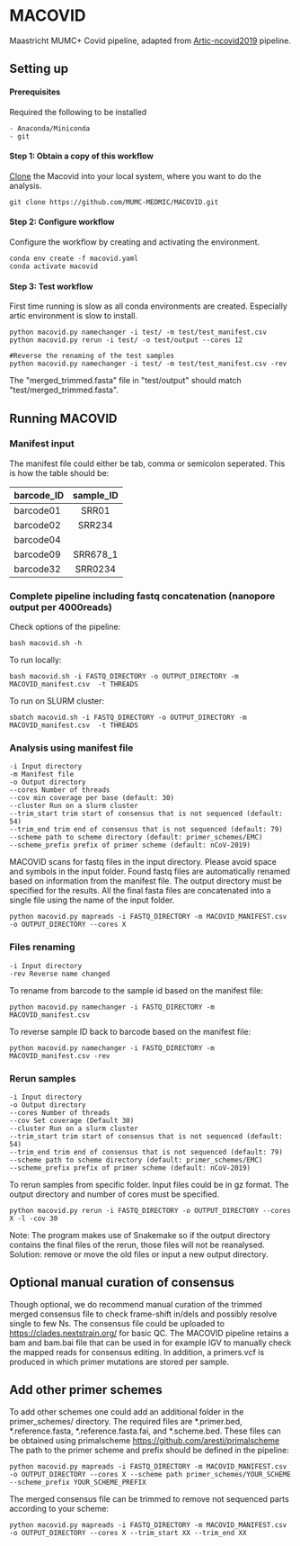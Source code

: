 # MACOVID
Maastricht MUMC+ Covid pipeline, adapted from [Artic-ncovid2019](https://github.com/artic-network/artic-ncov2019) pipeline.


## Setting up

#### Prerequisites

Required the following to be installed

```
- Anaconda/Miniconda
- git
```

#### Step 1: Obtain a copy of this workflow

[Clone](https://github.com/MUMC-MEDMIC/MACOVID.git) the Macovid into your local system, where you want to do the analysis.

```
git clone https://github.com/MUMC-MEDMIC/MACOVID.git
```

#### Step 2: Configure workflow

Configure the workflow by creating and activating the environment.

```
conda env create -f macovid.yaml
conda activate macovid
```

#### Step 3: Test workflow

First time running is slow as all conda environments are created. Especially artic environment is slow to install.

```
python macovid.py namechanger -i test/ -m test/test_manifest.csv
python macovid.py rerun -i test/ -o test/output --cores 12

#Reverse the renaming of the test samples
python macovid.py namechanger -i test/ -m test/test_manifest.csv -rev
```

The "merged_trimmed.fasta" file in "test/output" should match "test/merged_trimmed.fasta".

## Running MACOVID

### Manifest input

The manifest file could either be tab, comma or semicolon seperated. This is how the table should be:

| barcode_ID | sample_ID |
| ---------- |:---------:|
| barcode01  | SRR01     |
| barcode02  | SRR234    |
| barcode04  |           |
| barcode09  | SRR678_1  |
| barcode32  | SRR0234   |

### Complete pipeline including fastq concatenation (nanopore output per 4000reads)

Check options of the pipeline:

```
bash macovid.sh -h
```

To run locally:

```
bash macovid.sh -i FASTQ_DIRECTORY -o OUTPUT_DIRECTORY -m MACOVID_manifest.csv  -t THREADS
```

To run on SLURM cluster:

```
sbatch macovid.sh -i FASTQ_DIRECTORY -o OUTPUT_DIRECTORY -m MACOVID_manifest.csv  -t THREADS
```

### Analysis using manifest file

    -i Input directory  
    -m Manifest file  
    -o Output directory  
    --cores Number of threads   
    --cov min coverage per base (default: 30)  
    --cluster Run on a slurm cluster  
    --trim_start trim start of consensus that is not sequenced (default: 54)  
    --trim_end trim end of consensus that is not sequenced (default: 79)  
    --scheme path to scheme directory (default: primer_schemes/EMC)
    --scheme_prefix prefix of primer scheme (default: nCoV-2019)

MACOVID scans for fastq files in the input directory. Please avoid space and symbols in the input folder. Found fastq files are automatically renamed based on information from the manifest file. The output directory must be specified for the results. All the final fasta files are concatenated into a single file using the name of the input folder.

```
python macovid.py mapreads -i FASTQ_DIRECTORY -m MACOVID_MANIFEST.csv -o OUTPUT_DIRECTORY --cores X 
```

### Files renaming

    -i Input directory  
    -rev Reverse name changed

To rename from barcode to the sample id based on the manifest file:

```
python macovid.py namechanger -i FASTQ_DIRECTORY -m MACOVID_manifest.csv 
```

To reverse sample ID back to barcode based on the manifest file:

```
python macovid.py namechanger -i FASTQ_DIRECTORY -m MACOVID_manifest.csv -rev
```

### Rerun samples
 
    -i Input directory  
    -o Output directory  
    --cores Number of threads 
    --cov Set coverage (Default 30)  
    --cluster Run on a slurm cluster  
    --trim_start trim start of consensus that is not sequenced (default: 54)  
    --trim_end trim end of consensus that is not sequenced (default: 79)
    --scheme path to scheme directory (default: primer_schemes/EMC)
    --scheme_prefix prefix of primer scheme (default: nCoV-2019)

To rerun samples from specific folder. Input files could be in gz format. The output directory and number of cores must be specified. 


```
python macovid.py rerun -i FASTQ_DIRECTORY -o OUTPUT_DIRECTORY --cores X -l -cov 30
```

Note: The program makes use of Snakemake so if the output directory contains the final files of the rerun, those files will not be reanalysed. Solution: remove or move the old files or input a new output directory. 


## Optional manual curation of consensus

Though optional, we do recommend manual curation of the trimmed merged consensus file to check frame-shift in/dels and possibly resolve single to few Ns.
The consensus file could be uploaded to https://clades.nextstrain.org/ for basic QC.
The MACOVID pipeline retains a bam and bam.bai file that can be used in for example IGV to manually check the mapped reads for consensus editing.
In addition, a primers.vcf is produced in which primer mutations are stored per sample.

## Add other primer schemes

To add other schemes one could add an additional folder in the primer_schemes/ directory.
The required files are *.primer.bed, *.reference.fasta, *.reference.fasta.fai, and *.scheme.bed.
These files can be obtained using primalscheme https://github.com/aresti/primalscheme
The path to the primer scheme and prefix should be defined in the pipeline:

```
python macovid.py mapreads -i FASTQ_DIRECTORY -m MACOVID_MANIFEST.csv -o OUTPUT_DIRECTORY --cores X --scheme path primer_schemes/YOUR_SCHEME --scheme_prefix YOUR_SCHEME_PREFIX
```	

The merged consensus file can be trimmed to remove not sequenced parts according to your scheme:

```
python macovid.py mapreads -i FASTQ_DIRECTORY -m MACOVID_MANIFEST.csv -o OUTPUT_DIRECTORY --cores X --trim_start XX --trim_end XX
```	
